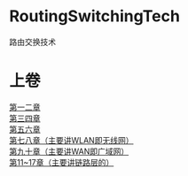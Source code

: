 # RoutingSwitchingTech
路由交换技术
# 上卷
[第一二章](https://github.com/RaguelFoReveR/RoutingSwitchingTech/issues/1)</br>
[第三四章](https://github.com/RaguelFoReveR/RoutingSwitchingTech/issues/2)</br>
[第五六章](https://github.com/RaguelFoReveR/RoutingSwitchingTech/issues/3)</br>
[第七八章（主要讲WLAN即无线网）](https://github.com/RaguelFoReveR/RoutingSwitchingTech/issues/4)</br>
[第九十章（主要讲WAN即广域网）](https://github.com/RaguelFoReveR/RoutingSwitchingTech/issues/5)</br>
[第11~17章（主要讲链路层的）](https://github.com/RaguelFoReveR/RoutingSwitchingTech/issues/6)</br>
